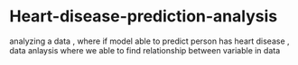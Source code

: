 # Heart-disease-prediction-analysis
analyzing a data , where if model able to predict person has heart disease , data anlaysis where we able to find relationship between variable in data
